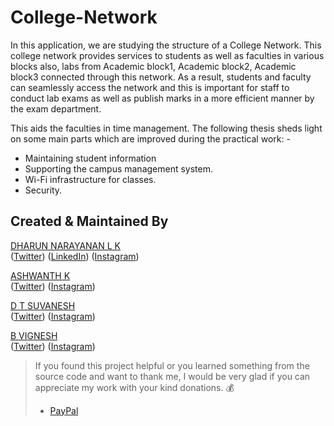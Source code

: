 # College-Network
In this application, we are studying the structure of a College Network. This college network provides services to students as well as faculties in various blocks also, labs from Academic block1, Academic block2, Academic block3 connected through this network. As a result, students and faculty can seamlessly access the network and this is important for staff to conduct lab exams as well as publish marks in a more efficient manner by the exam department.

This aids the faculties in time management. The following thesis sheds light on some main parts which are improved during the practical work: -
 - Maintaining student information
 - Supporting the campus management system.
 - Wi-Fi infrastructure for classes.
 - Security.

## Created & Maintained By
 [DHARUN NARAYANAN L K](https://dharun-narayanan.github.io/me/) <br/>
([Twitter](https://twitter.com/dharun_official)) ([LinkedIn](https://www.linkedin.com/in/dharun-narayanan-l-k-407459197/))
([Instagram](https://www.instagram.com/_dharun_26/?hl=en)) <br/>

 [ASHWANTH K](https://ashwanth-07.github.io/me/) <br/>
([Twitter](https://twitter.com/ashwanth_01)) 
([Instagram](https://www.instagram.com/ashwanth__07/?hl=en))<br/>

 [D T SUVANESH]() <br/>
([Twitter](https://twitter.com/suvanatr)) 
([Instagram](https://www.instagram.com/suvanesh_thiagarajan/?hl=en)) <br/>

 [B VIGNESH](https://github.com/vignesh721) <br/>
([Twitter](https://twitter.com/vigneeshh))
([Instagram](https://www.instagram.com/vicky_.22._/?hl=en))

> If you found this project helpful or you learned something from the source code and want to thank me, I would be very glad if you can appreciate my work with your kind donations. :moneybag:
>
> * [PayPal](https://www.paypal.me/DHARUNNARAYANAN/)
